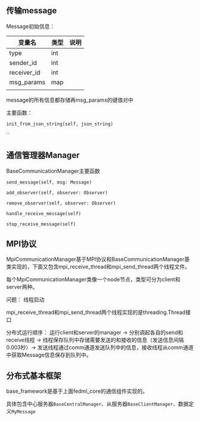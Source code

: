 ## 传输message

Message初始信息：

| 变量名           | 类型 | 说明 |
| ---------------- | ---- | ---- |
| type             | int  |      |
| sender_id        | int  |      |
| receiver_id      | int  |      |
| msg_params<br /> | map  |      |
|                  |      |      |

message的所有信息都存储再msg_params的键值对中

主要函数：

`init_from_json_string(self, json_string)`

``

## 通信管理器Manager

BaseCommunicationManager主要函数

`send_message(self, msg: Message)`

`add_observer(self, observer: Observer)`

`remove_observer(self, observer: Observer)`

`handle_receive_message(self)`

`stop_receive_message(self)`



## MPI协议

MpiCommunicationManager基于MPI协议和BaseCommunicationManager基类实现的，下面又包含mpi_receive_thread和mpi_send_thread两个线程文件。

每个MpiCommunicationManager类像一个node节点，类型可分为client和server两种。



问题： 线程启动

mpi_receive_thread和mpi_send_thread两个线程实现的是threading.Thread接口



分布式运行顺序：
运行client和server的manager -> 分别调起各自的send和receive线程 -> 线程保存队列中存储需要发送的和接收的信息（发送信息间隔0.003秒）-> 发送线程通过comm通道发送队列中的信息，接收线程从comm通道中获取Message信息保存到队列中。





## 分布式基本框架

base_framework是基于上面fedml_core的通信组件实现的。

具体包含中心服务器`BaseCentralManager`、从服务器`BaseClientManager`、数据定义`MyMessage`